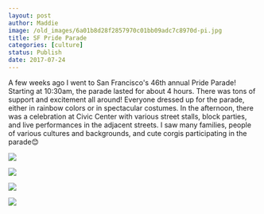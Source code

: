 ```yaml
---
layout: post
author: Maddie
image: /old_images/6a01b8d28f2857970c01bb09adc7c8970d-pi.jpg
title: SF Pride Parade
categories: [culture]
status: Publish
date: 2017-07-24
---
```


A few weeks ago I went to San Francisco's 46th annual Pride Parade! Starting at 10:30am, the parade lasted for about 4 hours. There was tons of support and excitement all around! Everyone dressed up for the parade, either in rainbow colors or in spectacular costumes. In the afternoon, there was a celebration at Civic Center with various street stalls, block parties, and live performances in the adjacent streets. I saw many families, people of various cultures and backgrounds, and cute corgis participating in the parade😊

![](/old_images/caltech_as_it_happens/6a0105349b8251970b01bb09adc7a8970d.jpg)

![](/old_images/caltech_as_it_happens/6a0105349b8251970b01bb09adc7ba970d.jpg)

![](/old_images/caltech_as_it_happens/6a0105349b8251970b01bb09adc7bc970d.jpg)

![](/old_images/caltech_as_it_happens/6a0105349b8251970b01bb09adc7be970d.jpg)
